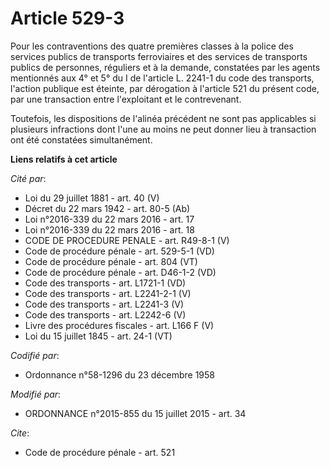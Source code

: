 # Article 529-3

Pour les contraventions des quatre premières classes à la police des services publics de transports ferroviaires et des
services de transports publics de personnes, réguliers et à la demande, constatées par les agents mentionnés aux 4° et 5° du
I de l'article L. 2241-1 du code des transports, l'action publique est éteinte, par dérogation à l'article 521 du présent
code, par une transaction entre l'exploitant et le contrevenant. 

Toutefois, les dispositions de l'alinéa précédent ne sont pas applicables si plusieurs infractions dont l'une au moins ne
peut donner lieu à transaction ont été constatées simultanément.

**Liens relatifs à cet article**

_Cité par_:

  - Loi du 29 juillet 1881 - art. 40 (V)
  - Décret du 22 mars 1942 - art. 80-5 (Ab)
  - Loi n°2016-339 du 22 mars 2016 - art. 17
  - Loi n°2016-339 du 22 mars 2016 - art. 18
  - CODE DE PROCEDURE PENALE - art. R49-8-1 (V)
  - Code de procédure pénale - art. 529-5-1 (VD)
  - Code de procédure pénale - art. 804 (VT)
  - Code de procédure pénale - art. D46-1-2 (VD)
  - Code des transports - art. L1721-1 (VD)
  - Code des transports - art. L2241-2-1 (V)
  - Code des transports - art. L2241-3 (V)
  - Code des transports - art. L2242-6 (V)
  - Livre des procédures fiscales - art. L166 F (V)
  - Loi du 15 juillet 1845 - art. 24-1 (VT)

_Codifié par_:

  - Ordonnance n°58-1296 du 23 décembre 1958

_Modifié par_:

  - ORDONNANCE n°2015-855 du 15 juillet 2015 - art. 34

_Cite_:

  - Code de procédure pénale - art. 521
